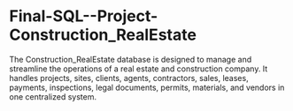 # Final-SQL--Project-Construction_RealEstate
The Construction_RealEstate database is designed to manage and streamline the operations of a real estate and construction company. It handles projects, sites, clients, agents, contractors, sales, leases, payments, inspections, legal documents, permits, materials, and vendors in one centralized system.
